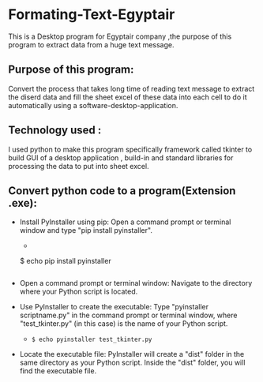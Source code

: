 # Formating-Text-Egyptair
This is a Desktop program for Egyptair company ,the purpose of this program to extract data from a huge text message.

  
## Purpose of this program:
  Convert the process that takes long time of reading text message to extract the diserd data and fill the sheet excel of these data into each cell to do it  automatically using a software-desktop-application.

## Technology used :
  I used python to make this program specifically framework called tkinter to build GUI of a desktop application , build-in and standard libraries for processing the     data to put into sheet excel.

## Convert python code to a program(Extension .exe):
  - Install PyInstaller using pip: Open a command prompt or terminal window and type "pip install pyinstaller".
    -  ``` 
      $ echo pip install pyinstaller 
      ``` 

  - Open a command prompt or terminal window: Navigate to the directory where your Python script is located.

  - Use PyInstaller to create the executable: Type "pyinstaller scriptname.py"  in the command prompt or terminal window, where "test_tkinter.py" (in this case) is the name of your Python script.
    -   ``` $ echo pyinstaller test_tkinter.py ``` 

  - Locate the executable file: PyInstaller will create a "dist" folder in the same directory as your Python script. Inside the "dist" folder, you will find the    executable file.
